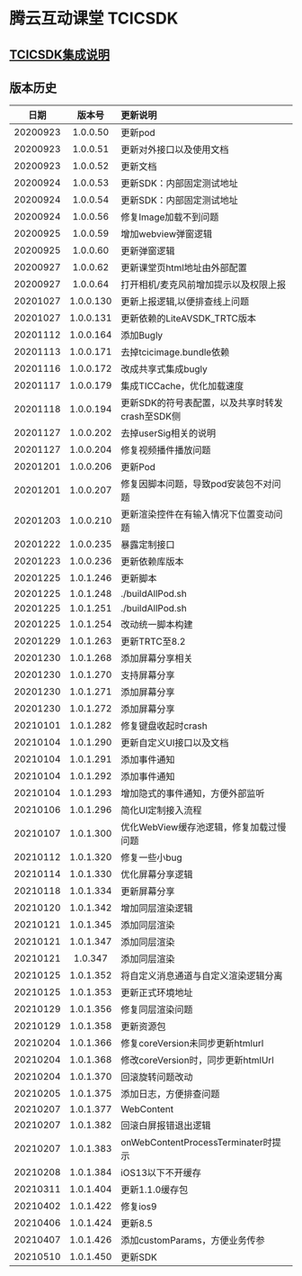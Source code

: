 # 腾云互动课堂 TCICSDK 

## [TCICSDK集成说明](TCICSDK使用说明.md)

## 版本历史

| 日期 | 版本号 |  更新说明 |
|:---------:|:--------:|:-------- |
| 20200923 | 1.0.0.50 | 更新pod |
| 20200923 | 1.0.0.51 | 更新对外接口以及使用文档 |
| 20200923 | 1.0.0.52 | 更新文档 |
| 20200924 | 1.0.0.53 | 更新SDK：内部固定测试地址 |
| 20200924 | 1.0.0.54 | 更新SDK：内部固定测试地址 |
| 20200924 | 1.0.0.56 | 修复Image加载不到问题 |
| 20200925 | 1.0.0.59 | 增加webview弹窗逻辑 |
| 20200925 | 1.0.0.60 | 更新弹窗逻辑 |
| 20200927 | 1.0.0.62 | 更新课堂页html地址由外部配置 |
| 20200927 | 1.0.0.64 | 打开相机/麦克风前增加提示以及权限上报 |
| 20201027 | 1.0.0.130 | 更新上报逻辑,以便排查线上问题 |
| 20201027 | 1.0.0.131 | 更新依赖的LiteAVSDK_TRTC版本 |
| 20201112 | 1.0.0.164 | 添加Bugly |
| 20201113 | 1.0.0.171 | 去掉tcicimage.bundle依赖 |
| 20201116 | 1.0.0.172 | 改成共享式集成bugly |
| 20201117 | 1.0.0.179 | 集成TICCache，优化加载速度 |
| 20201118 | 1.0.0.194 | 更新SDK的符号表配置，以及共享时转发crash至SDK侧 |
| 20201127 | 1.0.0.202 | 去掉userSig相关的说明 |
| 20201127 | 1.0.0.204 | 修复视频播件播放问题 |
| 20201201 | 1.0.0.206 | 更新Pod |
| 20201201 | 1.0.0.207 | 修复因脚本问题，导致pod安装包不对问题 |
| 20201203 | 1.0.0.210 | 更新渲染控件在有输入情况下位置变动问题 |
| 20201222 | 1.0.0.235 | 暴露定制接口 |
| 20201223 | 1.0.0.236 | 更新依赖库版本 |
| 20201225 | 1.0.1.246 | 更新脚本 |
| 20201225 | 1.0.1.248 | ./buildAllPod.sh |
| 20201225 | 1.0.1.251 | ./buildAllPod.sh |
| 20201225 | 1.0.1.254 | 改动统一脚本构建 |
| 20201229 | 1.0.1.263 | 更新TRTC至8.2 |
| 20201230 | 1.0.1.268 | 添加屏幕分享相关 |
| 20201230 | 1.0.1.270 | 支持屏幕分享 |
| 20201230 | 1.0.1.271 | 添加屏幕分享 |
| 20201230 | 1.0.1.272 | 添加屏幕分享 |
| 20210101 | 1.0.1.282 | 修复键盘收起时crash |
| 20210104 | 1.0.1.290 | 更新自定义UI接口以及文档 |
| 20210104 | 1.0.1.291 | 添加事件通知 |
| 20210104 | 1.0.1.292 | 添加事件通知 |
| 20210104 | 1.0.1.293 | 增加隐式的事件通知，方便外部监听 |
| 20210106 | 1.0.1.296 | 简化UI定制接入流程 |
| 20210107 | 1.0.1.300 | 优化WebView缓存池逻辑，修复加载过慢问题 |
| 20210112 | 1.0.1.320 | 修复一些小bug |
| 20210114 | 1.0.1.330 | 优化屏幕分享逻辑 |
| 20210118 | 1.0.1.334 | 更新屏幕分享 |
| 20210120 | 1.0.1.342 | 增加同层渲染逻辑 |
| 20210121 | 1.0.1.345 | 添加同层渲染 |
| 20210121 | 1.0.1.347 | 添加同层渲染 |
| 20210121 | 1.0.347 | 添加同层渲染 |
| 20210125 | 1.0.1.352 | 将自定义消息通道与自定义渲染逻辑分离 |
| 20210125 | 1.0.1.353 | 更新正式环境地址 |
| 20210129 | 1.0.1.356 | 修复同层渲染问题 |
| 20210129 | 1.0.1.358 | 更新资源包 |
| 20210204 | 1.0.1.366 | 修复coreVersion未同步更新htmlurl |
| 20210204 | 1.0.1.368 | 修改coreVersion时，同步更新htmlUrl |
| 20210204 | 1.0.1.370 | 回滚旋转问题改动 |
| 20210205 | 1.0.1.375 | 添加日志，方便排查问题 |
| 20210207 | 1.0.1.377 | WebContent |
| 20210207 | 1.0.1.382 | 回滚白屏报错退出逻辑 |
| 20210207 | 1.0.1.383 | onWebContentProcessTerminater时提示 |
| 20210208 | 1.0.1.384 | iOS13以下不开缓存 |
| 20210311 | 1.0.1.404 | 更新1.1.0缓存包 |
| 20210402 | 1.0.1.422 | 修复ios9 |
| 20210406 | 1.0.1.424 | 更新8.5 |
| 20210407 | 1.0.1.426 | 添加customParams，方便业务传参 |
| 20210510 | 1.0.1.450 | 更新SDK |
